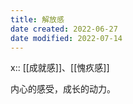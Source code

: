 ```yaml
---
title: 解放感
date created: 2022-06-27
date modified: 2022-07-14
---
```


x:: [[成就感]]、[[愧疚感]]

内心的感受，成长的动力。
